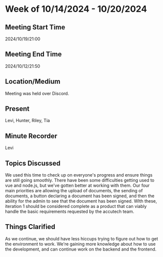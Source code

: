 # Week of 10/14/2024 - 10/20/2024

## Meeting Start Time

2024/10/19/21:00

## Meeting End Time

2024/10/12/21:50

## Location/Medium

Meeting was held over Discord.

## Present

Levi, Hunter, Riley, Tia

## Minute Recorder

Levi

## Topics Discussed

We used this time to check up on everyone's progress and ensure things are still going smoothly. There have been
some difficulties getting used to vue and node.js, but we've gotten better at working with them. Our four main priorities
are allowing the upload of documents, the sending of documents, a button declaring a document has been signed, and then
the ability for the admin to see that the document has been signed. WIth these, iteration 1 should be considered complete
as a product that can viably handle the basic requirements requested by the accutech team.

## Things Clarified

As we continue, we should have less hiccups trying to figure out how to get the environment to work. We're gaining more knowledge
about how to use the development, and can continue work on the backend and the frontend. 
